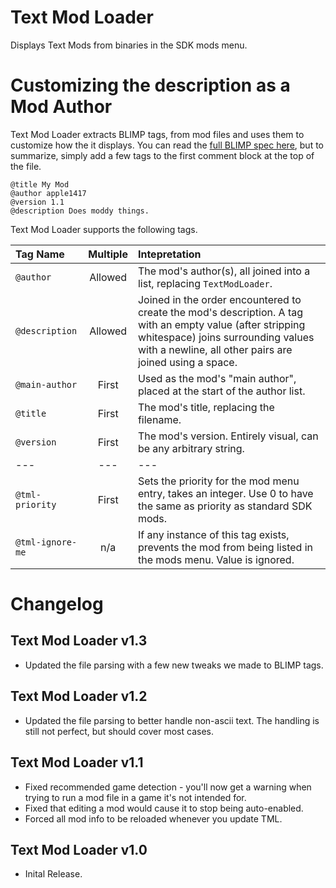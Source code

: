 # Text Mod Loader
Displays Text Mods from binaries in the SDK mods menu.

# Customizing the description as a Mod Author
Text Mod Loader extracts BLIMP tags, from mod files and uses them to customize how the it displays.
You can read the [full BLIMP spec here](https://github.com/apple1417/blcmm-parsing/tree/master/blimp),
but to summarize, simply add a few tags to the first comment block at the top of the file.

```
@title My Mod
@author apple1417 
@version 1.1
@description Does moddy things.
```

Text Mod Loader supports the following tags.

Tag Name |  Multiple | Intepretation
:---|:---:|:---
`@author` | Allowed | The mod's author(s), all joined into a list, replacing `TextModLoader`.
`@description` | Allowed | Joined in the order encountered to create the mod's description. A tag with an empty value (after stripping whitespace) joins surrounding values with a newline, all other pairs are joined using a space.
`@main-author` | First | Used as the mod's "main author", placed at the start of the author list.
`@title` | First | The mod's title, replacing the filename.
`@version` | First | The mod's version. Entirely visual, can be any arbitrary string.
---|---|---
`@tml-priority` | First | Sets the priority for the mod menu entry, takes an integer. Use 0 to have the same as priority as standard SDK mods.
`@tml-ignore-me` | n/a | If any instance of this tag exists, prevents the mod from being listed in the mods menu. Value is ignored.


# Changelog

## Text Mod Loader v1.3
- Updated the file parsing with a few new tweaks we made to BLIMP tags.

## Text Mod Loader v1.2
- Updated the file parsing to better handle non-ascii text. The handling is still not perfect, but should cover most cases.

## Text Mod Loader v1.1
- Fixed recommended game detection - you'll now get a warning when trying to run a mod file in a game it's not intended for.
- Fixed that editing a mod would cause it to stop being auto-enabled.
- Forced all mod info to be reloaded whenever you update TML.

## Text Mod Loader v1.0
- Inital Release.
